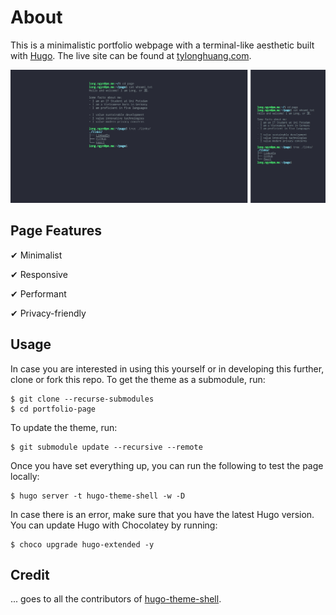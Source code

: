 # About

This is a minimalistic portfolio webpage with a terminal-like aesthetic built with [Hugo](https://gohugo.io/). The live site can be found at [tylonghuang.com](https://www.tylonghuang.com).

![](/img/preview.png "Desktop View")

## Page Features

✔ Minimalist

✔ Responsive

✔ Performant

✔ Privacy-friendly

## Usage

In case you are interested in using this yourself or in developing this further, clone or fork this repo. To get the theme as a submodule, run:
```
$ git clone --recurse-submodules
$ cd portfolio-page
```
To update the theme, run:
```
$ git submodule update --recursive --remote
```
Once you have set everything up, you can run the following to test the page locally:
```
$ hugo server -t hugo-theme-shell -w -D
```
In case there is an error, make sure that you have the latest Hugo version. You can update Hugo with Chocolatey by running:
```
$ choco upgrade hugo-extended -y
```

## Credit

... goes to all the contributors of [hugo-theme-shell](https://github.com/Yukuro/hugo-theme-shell).
